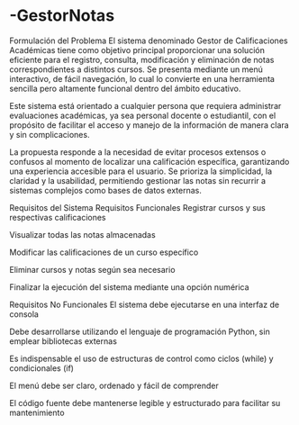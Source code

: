# -GestorNotas
Formulación del Problema El sistema denominado Gestor de Calificaciones Académicas tiene como objetivo principal proporcionar una solución eficiente para el registro, consulta, modificación y eliminación de notas correspondientes a distintos cursos. Se presenta mediante un menú interactivo, de fácil navegación, lo cual lo convierte en una herramienta sencilla pero altamente funcional dentro del ámbito educativo.

Este sistema está orientado a cualquier persona que requiera administrar evaluaciones académicas, ya sea personal docente o estudiantil, con el propósito de facilitar el acceso y manejo de la información de manera clara y sin complicaciones.

La propuesta responde a la necesidad de evitar procesos extensos o confusos al momento de localizar una calificación específica, garantizando una experiencia accesible para el usuario. Se prioriza la simplicidad, la claridad y la usabilidad, permitiendo gestionar las notas sin recurrir a sistemas complejos como bases de datos externas.

Requisitos del Sistema Requisitos Funcionales Registrar cursos y sus respectivas calificaciones

Visualizar todas las notas almacenadas

Modificar las calificaciones de un curso específico

Eliminar cursos y notas según sea necesario

Finalizar la ejecución del sistema mediante una opción numérica

Requisitos No Funcionales El sistema debe ejecutarse en una interfaz de consola

Debe desarrollarse utilizando el lenguaje de programación Python, sin emplear bibliotecas externas

Es indispensable el uso de estructuras de control como ciclos (while) y condicionales (if)

El menú debe ser claro, ordenado y fácil de comprender

El código fuente debe mantenerse legible y estructurado para facilitar su mantenimiento

